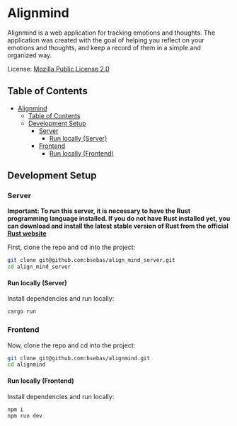 # Alignmind

Alignmind is a web application for tracking emotions and thoughts. The application was created with the goal of helping you reflect on your emotions and thoughts, and keep a record of them in a simple and organized way.

License: [Mozilla Public License 2.0](LICENSE)

## Table of Contents

- [Alignmind](#alignmind)
  - [Table of Contents](#table-of-contents)
  - [Development Setup](#development-setup)
    - [Server](#server)
      - [Run locally (Server)](#run-locally-server)
    - [Frontend](#frontend)
      - [Run locally (Frontend)](#run-locally-frontend)

## Development Setup

### Server

**Important: To run this server, it is necessary to have the Rust programming language installed. If you do not have Rust installed yet, you can download and install the latest stable version of Rust from the official [Rust website](https://www.rust-lang.org/tools/install)**

First, clone the repo and cd into the project:

```bash
git clone git@github.com:bsebas/align_mind_server.git
cd align_mind_server
```

#### Run locally (Server)

Install dependencies and run locally:

```bash
cargo run
```

### Frontend

Now, clone the repo and cd into the project:

```bash
git clone git@github.com:bsebas/alignmind.git
cd alignmind
```

#### Run locally (Frontend)

Install dependencies and run locally:

```bash
npm i
npm run dev
```
